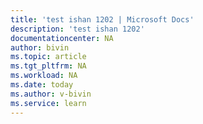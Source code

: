 ```yaml
---
title: 'test ishan 1202 | Microsoft Docs'
description: 'test ishan 1202'
documentationcenter: NA
author: bivin
ms.topic: article
ms.tgt_pltfrm: NA
ms.workload: NA
ms.date: today
ms.author: v-bivin
ms.service: learn
---
```



